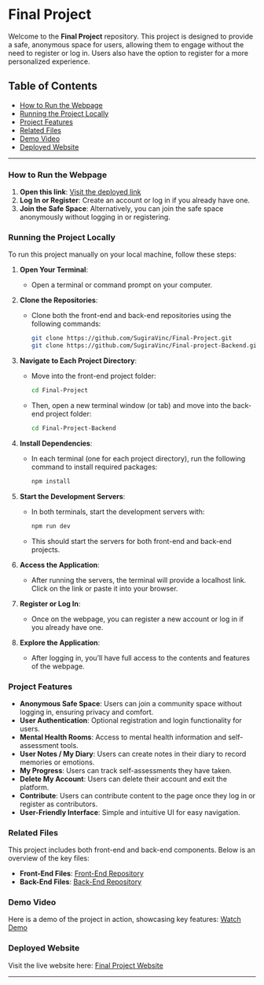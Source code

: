 # Final Project

Welcome to the **Final Project** repository. This project is designed to provide a safe, anonymous space for users, allowing them to engage without the need to register or log in. Users also have the option to register for a more personalized experience.

## Table of Contents
- [How to Run the Webpage](#how-to-run-the-webpage)
- [Running the Project Locally](#running-the-project-locally)
- [Project Features](#project-features)
- [Related Files](#related-files)
- [Demo Video](#demo-video)
- [Deployed Website](#deployed-website)

---

### How to Run the Webpage

1. **Open this link**: [Visit the deployed link](https://final-project-kappa-dusky.vercel.app/)
2. **Log In or Register**: Create an account or log in if you already have one.
3. **Join the Safe Space**: Alternatively, you can join the safe space anonymously without logging in or registering.

### Running the Project Locally

To run this project manually on your local machine, follow these steps:

1. **Open Your Terminal**:
   - Open a terminal or command prompt on your computer.

2. **Clone the Repositories**:
   - Clone both the front-end and back-end repositories using the following commands:
     ```bash
     git clone https://github.com/SugiraVinc/Final-Project.git
     git clone https://github.com/SugiraVinc/Final-project-Backend.git
     ```

3. **Navigate to Each Project Directory**:
   - Move into the front-end project folder:
     ```bash
     cd Final-Project
     ```
   - Then, open a new terminal window (or tab) and move into the back-end project folder:
     ```bash
     cd Final-Project-Backend
     ```

4. **Install Dependencies**:
   - In each terminal (one for each project directory), run the following command to install required packages:
     ```bash
     npm install
     ```

5. **Start the Development Servers**:
   - In both terminals, start the development servers with:
     ```bash
     npm run dev
     ```
   - This should start the servers for both front-end and back-end projects.

6. **Access the Application**:
   - After running the servers, the terminal will provide a localhost link. Click on the link or paste it into your browser.

7. **Register or Log In**:
   - Once on the webpage, you can register a new account or log in if you already have one.

8. **Explore the Application**:
   - After logging in, you’ll have full access to the contents and features of the webpage.

### Project Features

- **Anonymous Safe Space**: Users can join a community space without logging in, ensuring privacy and comfort.
- **User Authentication**: Optional registration and login functionality for users.
- **Mental Health Rooms**: Access to mental health information and self-assessment tools.
- **User Notes / My Diary**: Users can create notes in their diary to record memories or emotions.
- **My Progress**: Users can track self-assessments they have taken.
- **Delete My Account**: Users can delete their account and exit the platform.
- **Contribute**: Users can contribute content to the page once they log in or register as contributors.
- **User-Friendly Interface**: Simple and intuitive UI for easy navigation.

### Related Files

This project includes both front-end and back-end components. Below is an overview of the key files:

- **Front-End Files**: [Front-End Repository](https://github.com/SugiraVinc/Final-Project)
- **Back-End Files**: [Back-End Repository](https://github.com/SugiraVinc/Final-project-Backend)

### Demo Video

Here is a demo of the project in action, showcasing key features: [Watch Demo](https://www.awesomescreenshot.com/video/33202267?key=913421d28d67ec7cf7f077ba0460091f)

### Deployed Website

Visit the live website here: [Final Project Website](https://final-project-kappa-dusky.vercel.app/)

---
